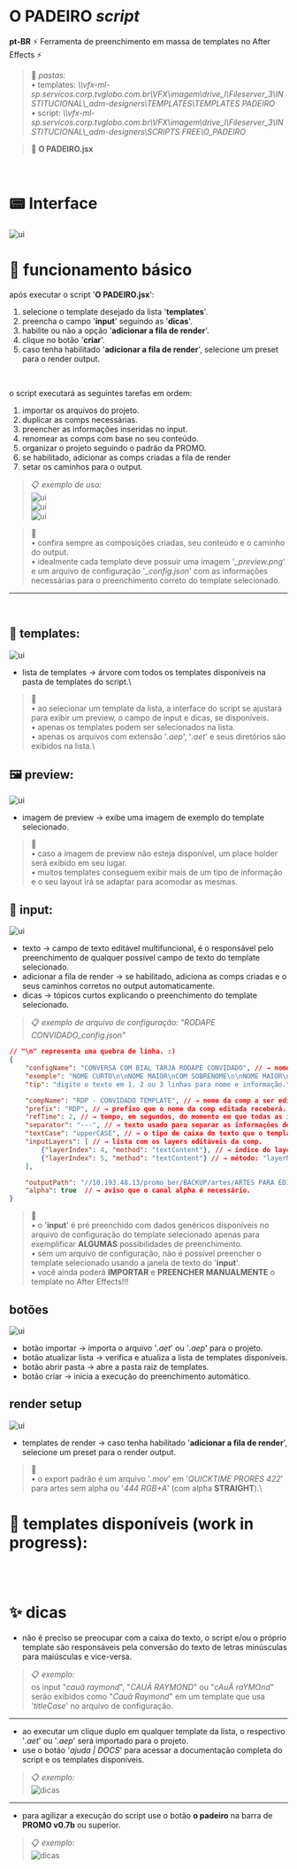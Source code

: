# O PADEIRO *script*

**pt-BR** ⚡ Ferramenta de preenchimento em massa de templates no After Effects ⚡

> 📂 *pastas:*\
> • templates: *\\\\vfx-ml-sp.servicos.corp.tvglobo.com.br\VFX\imagem\drive_l\Fileserver_3\INSTITUCIONAL\\_adm-designers\TEMPLATES\TEMPLATES PADEIRO*\
> • script: *\\\\vfx-ml-sp.servicos.corp.tvglobo.com.br\VFX\imagem\drive_l\Fileserver_3\INSTITUCIONAL\\_adm-designers\SCRIPTS FREE\O_PADEIRO*

> 📑 **O PADEIRO.jsx**

<br/>

# 📟 Interface
![ui](images/o_padeiro_ui.png)

# 📌 funcionamento básico
após executar o script '**O PADEIRO.jsx**':
1. selecione o template desejado da lista '**templates**'.
2. preencha o campo '**input**' seguindo as '**dicas**'.
3. habilite ou não a opção '**adicionar a fila de render**'.
4. clique no botão '**criar**'.
5. caso tenha habilitado '**adicionar a fila de render**', selecione um preset para o render output.

<br/>

o script executará as seguintes tarefas em ordem:
1. importar os arquivos do projeto.
2. duplicar as comps necessárias.
3. preencher as informações inseridas no input.
4. renomear as comps com base no seu conteúdo.
5. organizar o projeto seguindo o padrão da PROMO.
6. se habilitado, adicionar as comps criadas a fila de render
7. setar os caminhos para o output.

> 📋 *exemplo de uso:*\
> ![ui](gifs/ui_1.gif)\
> ![ui](gifs/ui_2.gif)\
> ![ui](gifs/ui_3.gif)

> 🚩\
> • confira sempre as composições criadas, seu conteúdo e o caminho do output.\
> • idealmente cada template deve possuir uma imagem '*_preview.png*' e um arquivo de configuração '*_config.json*' com as informações necessárias para o preenchimento correto do template selecionado.

---

  <br/>

## 📑 templates:
![ui](images/templates_ui.png)

- lista de templates → árvore com todos os templates disponíveis na pasta de templates do script.\

> 🚩\
> • ao selecionar um template da lista, a interface do script se ajustará para exibir um preview, o campo de input e dicas, se disponíveis.\
> • apenas os templates podem ser selecionados na lista.\
> • apenas os arquivos com extensão '*.aep*', '*.aet*' e seus diretórios são exibidos na lista.\

## 🖼️ preview:
![ui](images/preview_ui.png)

- imagem de preview → exibe uma imagem de exemplo do template selecionado.

> 🚩\
> • caso a imagem de preview não esteja disponível, um place holder será exibido em seu lugar.\
> • muitos templates conseguem exibir mais de um tipo de informação e o seu layout irá se adaptar para acomodar as mesmas.

## 📝 input:
![ui](images/input_ui.png)

- texto → campo de texto editável multifuncional, é o responsável pelo preenchimento de qualquer possível campo de texto do template selecionado.
- adicionar a fila de render → se habilitado, adiciona as comps criadas e o seus caminhos corretos no output automaticamente.
- dicas → tópicos curtos explicando o preenchimento do template selecionado.

> 📋 *exemplo de arquivo de configuração:* *"RODAPE CONVIDADO_config.json"*

```json
// "\n" representa uma quebra de linha. :)
{
	"configName": "CONVERSA COM BIAL TARJA RODAPÉ CONVIDADO", // → nome da configuração.
	"exemple": "NOME CURTO\n\nNOME MAIOR\nCOM SOBRENOME\n\nNOME MAIOR\nCOM SOBRENOME\n---\nINFORMAÇÃO", // → texto de exemplo do input.
	"tip": "digite o texto em 1, 2 ou 3 linhas para nome e informação.\n\nuse 1 linha com '---' para separar nome e informação.\n\nuse 1 linha vazia para separar mais de 1 versão do mesmo template selecionado.\n\nuse os controles nos efeitos do layer 'ctrl'.", // → texto com as dicas de preenchimento.

	"compName": "RDP - CONVIDADO TEMPLATE", // → nome da comp a ser editada.
	"prefix": "RDP", // → prefixo que o nome da comp editada receberá.
	"refTime": 2, // → tempo, em segundos, do momento em que todas as infos preenchidas estão visíveis na comp.
	"separator": "---", // → texto usado para separar as informações de tipos diferentes.
	"textCase": "upperCASE", // → o tipo de caixa de texto que o template deve receber: "upperCASE", "lowerCase" ou "titleCase".
	"inputLayers": [ // → lista com os layers editáveis da comp.
		{"layerIndex": 4, "method": "textContent"}, // → índice do layer: 1, 2, 3, etc.
		{"layerIndex": 5, "method": "textContent"} // → método: "layerName" renomeia o layer ou "textContent" preenche o conteúdo de um layer de texto.
	],

	"outputPath": "//10.193.48.13/promo_ber/BACKUP/artes/ARTES PARA EDICAO/CONVERSA COM BIAL/CONVIDADOS", // → caminho padrão do output.
	"alpha": true  // → aviso que o canal alpha é necessário.
}
```
> 🚩\
> • o '**input**' é pré preenchido com dados genéricos disponíveis no arquivo de configuração do template selecionado apenas para exemplificar **ALGUMAS** possibilidades de preenchimento.\
> • sem um arquivo de configuração, não é possível preencher o template selecionado usando a janela de texto do '**input**'.\
> • você ainda poderá **IMPORTAR** e **PREENCHER MANUALMENTE** o template no After Effects!!!

## botões
![ui](images/botoes_ui.png)

- botão importar → importa o arquivo '*.aet*' ou '*.aep*' para o projeto.
- botão atualizar lista → verifica e atualiza a lista de templates disponíveis.
- botão abrir pasta → abre a pasta raiz de templates.
- botão criar → inicia a execução do preenchimento automático.

## render setup
![ui](images/render_ui.png)

- templates de render → caso tenha habilitado '**adicionar a fila de render**', selecione um preset para o render output.

> 🚩\
> • o export padrão é um arquivo '*.mov*' em '*QUICKTIME PRORES 422*' para artes sem alpha ou '*444 RGB+A*' (com alpha **STRAIGHT**).\


# 🧾 templates disponíveis (work in progress):


<br><br>

# ✨ dicas
- não é preciso se preocupar com a caixa do texto, o script e/ou o próprio template são responsáveis pela conversão do texto de letras minúsculas para maiúsculas e vice-versa.

> 📋 *exemplo:*\
> os input "*cauã raymond*", "*CAUÃ RAYMOND*" ou "*cAuÃ raYMOnd*" serão exibidos como "*Cauã Raymond*" em um template que usa '*titleCase*' no arquivo de configuração.

---

- ao executar um clique duplo em qualquer template da lista, o respectivo '*.aet*' ou '*.aep*' será importado para o projeto.
- use o botão '*ajuda | DOCS*' para acessar a documentação completa do script e os templates disponíveis.

> 📋 *exemplo:*\
> ![dicas](images/dicas_2.png)

---

- para agilizar a execução do script use o botão **o padeiro** na barra de **PROMO v0.7b** ou superior.
> 📋 *exemplo:*\
> ![dicas](gifs/dica_1.gif)
